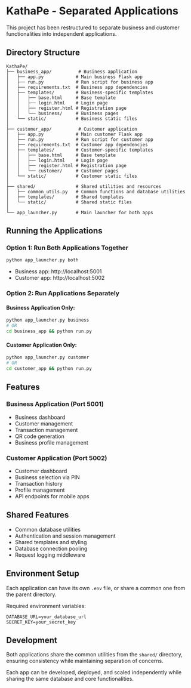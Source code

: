 # KathaPe - Separated Applications

This project has been restructured to separate business and customer functionalities into independent applications.

## Directory Structure

```
KathaPe/
├── business_app/          # Business application
│   ├── app.py            # Main business Flask app
│   ├── run.py            # Run script for business app
│   ├── requirements.txt  # Business app dependencies
│   ├── templates/        # Business-specific templates
│   │   ├── base.html     # Base template
│   │   ├── login.html    # Login page
│   │   ├── register.html # Registration page
│   │   └── business/     # Business pages
│   └── static/           # Business static files
│
├── customer_app/          # Customer application
│   ├── app.py            # Main customer Flask app
│   ├── run.py            # Run script for customer app
│   ├── requirements.txt  # Customer app dependencies
│   ├── templates/        # Customer-specific templates
│   │   ├── base.html     # Base template
│   │   ├── login.html    # Login page
│   │   ├── register.html # Registration page
│   │   └── customer/     # Customer pages
│   └── static/           # Customer static files
│
├── shared/               # Shared utilities and resources
│   ├── common_utils.py   # Common functions and database utilities
│   ├── templates/        # Shared templates
│   └── static/           # Shared static files
│
└── app_launcher.py       # Main launcher for both apps
```

## Running the Applications

### Option 1: Run Both Applications Together
```bash
python app_launcher.py both
```
- Business app: http://localhost:5001
- Customer app: http://localhost:5002

### Option 2: Run Applications Separately

#### Business Application Only:
```bash
python app_launcher.py business
# OR
cd business_app && python run.py
```

#### Customer Application Only:
```bash
python app_launcher.py customer
# OR
cd customer_app && python run.py
```

## Features

### Business Application (Port 5001)
- Business dashboard
- Customer management
- Transaction management
- QR code generation
- Business profile management

### Customer Application (Port 5002)
- Customer dashboard
- Business selection via PIN
- Transaction history
- Profile management
- API endpoints for mobile apps

## Shared Features
- Common database utilities
- Authentication and session management
- Shared templates and styling
- Database connection pooling
- Request logging middleware

## Environment Setup

Each application can have its own `.env` file, or share a common one from the parent directory.

Required environment variables:
```
DATABASE_URL=your_database_url
SECRET_KEY=your_secret_key
```

## Development

Both applications share the common utilities from the `shared/` directory, ensuring consistency while maintaining separation of concerns.

Each app can be developed, deployed, and scaled independently while sharing the same database and core functionalities.
